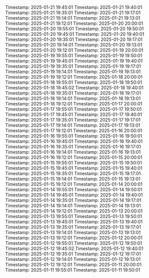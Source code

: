 Timestamp: 2025-01-21 19:45:01
Timestamp: 2025-01-21 19:40:01
Timestamp: 2025-01-21 19:35:01
Timestamp: 2025-01-21 19:17:01
Timestamp: 2025-01-21 19:14:01
Timestamp: 2025-01-21 19:13:01
Timestamp: 2025-01-21 19:12:01
Timestamp: 2025-01-20 20:00:01
Timestamp: 2025-01-20 19:55:01
Timestamp: 2025-01-20 19:50:01
Timestamp: 2025-01-20 19:45:01
Timestamp: 2025-01-20 19:40:01
Timestamp: 2025-01-20 19:35:01
Timestamp: 2025-01-20 19:17:01
Timestamp: 2025-01-20 19:14:01
Timestamp: 2025-01-20 19:13:01
Timestamp: 2025-01-20 19:12:01
Timestamp: 2025-01-19 20:00:01
Timestamp: 2025-01-19 19:55:01
Timestamp: 2025-01-19 19:50:01
Timestamp: 2025-01-19 19:45:01
Timestamp: 2025-01-19 19:40:01
Timestamp: 2025-01-19 19:35:01
Timestamp: 2025-01-19 19:17:01
Timestamp: 2025-01-19 19:14:01
Timestamp: 2025-01-19 19:13:01
Timestamp: 2025-01-19 19:12:01
Timestamp: 2025-01-18 20:00:01
Timestamp: 2025-01-18 19:55:01
Timestamp: 2025-01-18 19:50:01
Timestamp: 2025-01-18 19:45:02
Timestamp: 2025-01-18 19:40:01
Timestamp: 2025-01-18 19:35:01
Timestamp: 2025-01-18 19:17:01
Timestamp: 2025-01-18 19:14:01
Timestamp: 2025-01-18 19:13:01
Timestamp: 2025-01-18 19:12:01
Timestamp: 2025-01-17 20:00:01
Timestamp: 2025-01-17 19:55:01
Timestamp: 2025-01-17 19:50:01
Timestamp: 2025-01-17 19:45:01
Timestamp: 2025-01-17 19:40:01
Timestamp: 2025-01-17 19:35:01
Timestamp: 2025-01-17 19:17:01
Timestamp: 2025-01-17 19:14:01
Timestamp: 2025-01-17 19:13:01
Timestamp: 2025-01-17 19:12:01
Timestamp: 2025-01-16 20:00:01
Timestamp: 2025-01-16 19:55:01
Timestamp: 2025-01-16 19:50:01
Timestamp: 2025-01-16 19:45:01
Timestamp: 2025-01-16 19:40:01
Timestamp: 2025-01-16 19:35:01
Timestamp: 2025-01-16 19:17:01
Timestamp: 2025-01-16 19:14:01
Timestamp: 2025-01-16 19:13:01
Timestamp: 2025-01-16 19:12:01
Timestamp: 2025-01-15 20:00:01
Timestamp: 2025-01-15 19:55:01
Timestamp: 2025-01-15 19:50:01
Timestamp: 2025-01-15 19:45:01
Timestamp: 2025-01-15 19:40:01
Timestamp: 2025-01-15 19:35:01
Timestamp: 2025-01-15 19:17:01
Timestamp: 2025-01-15 19:14:01
Timestamp: 2025-01-15 19:13:01
Timestamp: 2025-01-15 19:12:01
Timestamp: 2025-01-14 20:00:01
Timestamp: 2025-01-14 19:55:01
Timestamp: 2025-01-14 19:50:01
Timestamp: 2025-01-14 19:45:01
Timestamp: 2025-01-14 19:40:01
Timestamp: 2025-01-14 19:35:01
Timestamp: 2025-01-14 19:17:01
Timestamp: 2025-01-14 19:14:01
Timestamp: 2025-01-14 19:13:01
Timestamp: 2025-01-14 19:12:01
Timestamp: 2025-01-13 20:00:01
Timestamp: 2025-01-13 19:55:01
Timestamp: 2025-01-13 19:50:01
Timestamp: 2025-01-13 19:45:01
Timestamp: 2025-01-13 19:40:01
Timestamp: 2025-01-13 19:35:01
Timestamp: 2025-01-13 19:17:01
Timestamp: 2025-01-13 19:14:01
Timestamp: 2025-01-13 19:13:01
Timestamp: 2025-01-13 19:12:01
Timestamp: 2025-01-12 20:00:01
Timestamp: 2025-01-12 19:55:01
Timestamp: 2025-01-12 19:50:01
Timestamp: 2025-01-12 19:45:02
Timestamp: 2025-01-12 19:40:01
Timestamp: 2025-01-12 19:35:01
Timestamp: 2025-01-12 19:17:01
Timestamp: 2025-01-12 19:14:01
Timestamp: 2025-01-12 19:13:01
Timestamp: 2025-01-12 19:12:01
Timestamp: 2025-01-11 20:00:01
Timestamp: 2025-01-11 19:55:01
Timestamp: 2025-01-11 19:50:01
